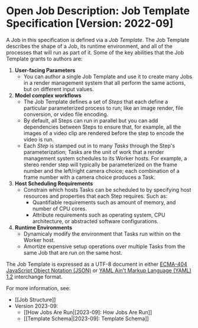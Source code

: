 
# Open Job Description: Job Template Specification [Version: 2022-09]

A Job in this specification is defined via a *Job Template*. The Job Template describes the shape of a Job, its runtime
environment, and all of the processes that will run as part of it. Some of the key abilities that the Job Template grants to
authors are:

1. **User-facing Parameters**
   * You can author a single Job Template and use it to create many Jobs in a render management
     system that all perform the same actions, but on different input values.
2. **Model complex workflows**
   * The Job Template defines a set of *Steps* that each define a particular parameterized process to
     run; like an image render, file conversion, or video file encoding.
   * By default, all Steps can run in parallel but you can add dependencies between Steps to ensure that, for example,
     all the images of a video clip are rendered before the step to encode the video is run.
   * Each *Step* is stamped out in to many *Tasks* through the Step's parameterization; Tasks are the unit of work
     that a render management system schedules to its Worker hosts. For example, a stereo render step will typically
     be parameterized on the frame number and the left/right camera choice; each combination of a frame number with
     a camera choice produces a Task.
3. **Host Scheduling Requirements**
   * Constrain which hosts Tasks can be scheduled to by specifying host resources and properties that each Step requires. Such as:
      * Quantifiable requirements such as amount of memory, and number of CPU cores.
      * Attribute requirements such as operating system, CPU architecture, or abstracted software configurations.
4. **Runtime Environments**
    * Dynamicaly modify the environment that Tasks run within on the Worker host.
    * Amortize expensive setup operations over multiple Tasks from the same Job that are run on the same host.

The Job Template is expressed as a UTF-8 document in either
[ECMA-404 JavaScript Object Notation (JSON)](https://www.json.org/json-en.html) or
[YAML Ain't Markup Language (YAML) 1.2](https://yaml.org/) interchange format.

For more information, see:

* [[Job Structure]]
* Version 2023-09:
  * [[How Jobs Are Run|[2023-09]: How Jobs Are Run]]
  * [[Template Schema|[2023-09]: Template Schema]]
